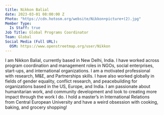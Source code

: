 ```yaml
---
title: Nikkon Balial
date: 2023-03-01 08:00:00 Z
Photo: "https://cdn.hotosm.org/website/Nikkon+picture+(2).jpg"
Member Type:
  Is Staff: true
Job Title: Global Programs Coordinator
Team: Global
Social Media (Full URL):
  OSM: https://www.openstreetmap.org/user/Nikkon
---
```


I am Nikkon Balial, currently based in New Delhi, India. I have worked across program coordination and management roles in NGOs, social enterprises, start-ups, and international organizations. I am a motivated professional with research, M&E, and Partnerships skills. 
I have also worked globally in fields of gender equality, conflict research, and peacebuilding for organizations based in the US, Europe, and India. I am passionate about humanitarian work, and community development and look to creating more impact through the work I do. I hold a master’s in International Relations from Central European University and have a weird obsession with cooking, baking, and grocery shopping! 